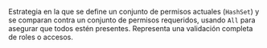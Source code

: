 Estrategia en la que se define un conjunto de permisos actuales (`HashSet`) y se comparan contra un conjunto de permisos requeridos, usando `All` para asegurar que todos estén presentes. Representa una validación completa de roles o accesos.